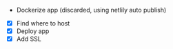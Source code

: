 -   Dockerize app (discarded, using netlily auto publish)
-   [x] Find where to host
-   [x] Deploy app
-   [x] Add SSL
